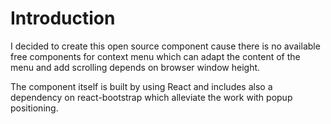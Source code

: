 # Introduction

I decided to create this open source component cause there is no available free components for context menu which can 
adapt the content of the menu and add scrolling depends on browser window height.

The component itself is built by using React and includes also a dependency on react-bootstrap which alleviate 
the work with popup positioning.